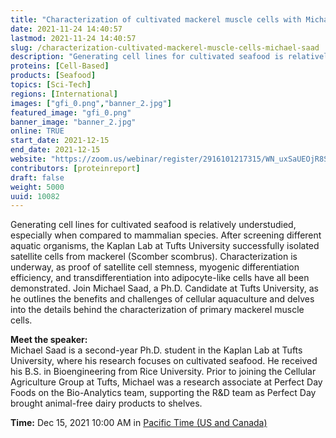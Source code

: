 ```yaml
---
title: "Characterization of cultivated mackerel muscle cells with Michael Saad"
date: 2021-11-24 14:40:57
lastmod: 2021-11-24 14:40:57
slug: /characterization-cultivated-mackerel-muscle-cells-michael-saad
description: "Generating cell lines for cultivated seafood is relatively understudied, especially when compared to mammalian species. After screening different aquatic organisms, the Kaplan Lab at Tufts University successfully isolated satellite cells from mackerel (Scomber scombrus). Characterization is underway, as proof of satellite cell stemness, myogenic differentiation efficiency, and transdifferentiation into adipocyte-like cells have all been demonstrated. Join Michael Saad, a Ph.D."
proteins: [Cell-Based]
products: [Seafood]
topics: [Sci-Tech]
regions: [International]
images: ["gfi_0.png","banner_2.jpg"]
featured_image: "gfi_0.png"
banner_image: "banner_2.jpg"
online: TRUE
start_date: 2021-12-15
end_date: 2021-12-15
website: "https://zoom.us/webinar/register/2916101217315/WN_uxSaUEOjR8SXVlB1fTWQ5g"
contributors: [proteinreport]
draft: false
weight: 5000
uuid: 10082
---
```

Generating cell lines for cultivated seafood is relatively understudied,
especially when compared to mammalian species. After screening different
aquatic organisms, the Kaplan Lab at Tufts University successfully
isolated satellite cells from mackerel (Scomber scombrus).
Characterization is underway, as proof of satellite cell stemness,
myogenic differentiation efficiency, and transdifferentiation into
adipocyte-like cells have all been demonstrated. Join Michael Saad, a
Ph.D. Candidate at Tufts University, as he outlines the benefits and
challenges of cellular aquaculture and delves into the details behind
the characterization of primary mackerel muscle cells.

**Meet the speaker:**\
Michael Saad is a second-year Ph.D. student in the Kaplan Lab at Tufts
University, where his research focuses on cultivated seafood. He
received his B.S. in Bioengineering from Rice University. Prior to
joining the Cellular Agriculture Group at Tufts, Michael was a research
associate at Perfect Day Foods on the Bio-Analytics team, supporting the
R&D team as Perfect Day brought animal-free dairy products to shelves.

**Time:** Dec 15, 2021 10:00 AM in [Pacific Time (US and Canada)](;)
